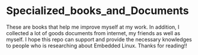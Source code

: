 # Specialized_books_and_Documents
These are books that help me improve myself at my work. In addition, I collected a lot of goods documents from internet, my friends as well as myself. I hope this repo can support and provide the necessary knowledges to  people who is researching about Embedded Linux. Thanks for reading!! 
